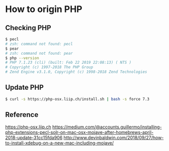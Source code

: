 # How to origin PHP

## Checking PHP
```bash
$ pecl
# zsh: command not found: pecl
$ pear
# zsh: command not found: pear
$ php --version
# PHP 7.1.23 (cli) (built: Feb 22 2019 22:08:13) ( NTS )
# Copyright (c) 1997-2018 The PHP Group
# Zend Engine v3.1.0, Copyright (c) 1998-2018 Zend Technologies
```

## Update PHP
```bash
$ curl -s https://php-osx.liip.ch/install.sh | bash -s force 7.3
```

## Reference
https://php-osx.liip.ch 
https://medium.com/@accounts.guillermo/installing-php-extensions-pecl-solr-on-mac-osx-mojave-after-homebrews-april-2018-update-31cc15fda906 
http://www.devinbaldwin.com/2018/09/27/how-to-install-xdebug-on-a-new-mac-including-mojave/ 